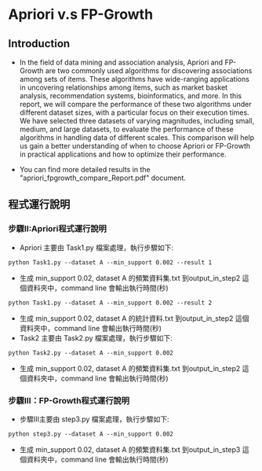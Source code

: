 # Apriori v.s FP-Growth

## Introduction
- In the field of data mining and association analysis, Apriori and FP-Growth are two commonly used algorithms for discovering associations among sets of items. These algorithms have wide-ranging applications in uncovering relationships among items, such as market basket analysis, recommendation systems, bioinformatics, and more. In this report, we will compare the performance of these two algorithms under different dataset sizes, with a particular focus on their execution times. We have selected three datasets of varying magnitudes, including small, medium, and large datasets, to evaluate the performance of these algorithms in handling data of different scales. This comparison will help us gain a better understanding of when to choose Apriori or FP-Growth in practical applications and how to optimize their performance.

- You can find more detailed results in the "apriori_fpgrowth_compare_Report.pdf" document.
## 程式運行說明

### 步驟Ⅱ:Apriori程式運行說明
- Apriori 主要由 Task1.py 檔案處理，執行步驟如下:
```python=
python Task1.py --dataset A --min_support 0.002 --result 1
```
  - 生成 min_support 0.02, dataset A 的頻繁資料集.txt 到output_in_step2 這個資料夾中，command line 會輸出執行時間(秒)
```python=
python Task1.py --dataset A --min_support 0.002 --result 2
```
  - 生成 min_support 0.02, dataset A 的統計資料.txt 到output_in_step2 這個資料夾中，command line 會輸出執行時間(秒)
- Task2 主要由 Task2.py 檔案處理，執行步驟如下:
```python=
python Task2.py --dataset A --min_support 0.002
```
  - 生成 min_support 0.02, dataset A 的頻繁資料集.txt 到output_in_step2 這個資料夾中，command line 會輸出執行時間(秒)
### 步驟Ⅲ：FP-Growth程式運行說明
- 步驟Ⅲ主要由 step3.py 檔案處理，執行步驟如下:
```python=
python step3.py --dataset A --min_support 0.002
```
  - 生成 min_support 0.02, dataset A 的頻繁資料集.txt 到output_in_step3 這個資料夾中，command line 會輸出執行時間(秒)
